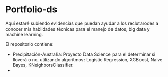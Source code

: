 # Portfolio-ds
Aquí estaré subiendo evidencias que puedan ayudar a los reclutarodes a conocer mis hablidades técnicas para el manejo de datos, big data y machine learning.

El repositorio contiene:
- Precipitación-Australia: Proyecto Data Science para el determinar si lloverá o no, utilizando algoritmos: Logistic Regression, XGBoost, Naive Bayes, KNeighborsClassifier.
- 
